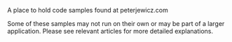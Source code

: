 A place to hold code samples found at peterjewicz.com


Some of these samples may not run on their own or may be part of a larger application. Please see relevant articles for more detailed explanations. 